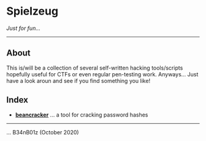# Spielzeug
_Just for fun..._

---

## About

This is/will be a collection of several self-written hacking tools/scripts hopefully useful for CTFs or even regular pen-testing work. Anyways... Just have a look aroun and see if you find something you like!

## Index

* [**beancracker**](./nutcracker/README.md) ... a tool for cracking password hashes

---

... B34nB01z (October 2020)
